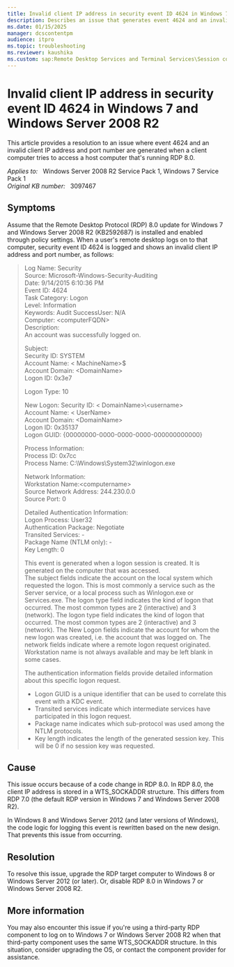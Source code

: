 ```yaml
---
title: Invalid client IP address in security event ID 4624 in Windows 7 and Windows Server 2008 R2
description: Describes an issue that generates event 4624 and an invalid client IP address and port number when a client computer tries to access a host computer that's running RDP 8.0. Occurs in a Windows 7 or Windows Server 2008 environment. A resolution is provided.
ms.date: 01/15/2025
manager: dcscontentpm
audience: itpro
ms.topic: troubleshooting
ms.reviewer: kaushika
ms.custom: sap:Remote Desktop Services and Terminal Services\Session connectivity, csstroubleshoot
---
```

# Invalid client IP address in security event ID 4624 in Windows 7 and Windows Server 2008 R2

This article provides a resolution to an issue where event 4624 and an invalid client IP address and port number are generated when a client computer tries to access a host computer that's running RDP 8.0.

_Applies to:_ &nbsp; Windows Server 2008 R2 Service Pack 1, Windows 7 Service Pack 1  
_Original KB number:_ &nbsp; 3097467

## Symptoms

Assume that the Remote Desktop Protocol (RDP) 8.0 update for Windows 7 and Windows Server 2008 R2 (KB2592687) is installed and enabled through policy settings. When a user's remote desktop logs on to that computer, security event ID 4624 is logged and shows an invalid client IP address and port number, as follows:

> Log Name: Security  
Source: Microsoft-Windows-Security-Auditing  
Date: 9/14/2015 6:10:36 PM  
Event ID: 4624  
Task Category: Logon  
Level: Information  
Keywords: Audit SuccessUser: N/A  
Computer: \<computerFQDN>  
Description:  
An account was successfully logged on.  
>
> Subject:  
 Security ID: SYSTEM  
 Account Name: \< MachineName>$  
 Account Domain: \<DomainName>  
 Logon ID: 0x3e7  
>
> Logon Type: 10  
>
> New Logon:
 Security ID: \< DomainName>\\\<username>  
 Account Name: \< UserName>  
 Account Domain: \<DomainName>  
 Logon ID: 0x35137  
 Logon GUID: {00000000-0000-0000-0000-000000000000}  
>
> Process Information:  
 Process ID: 0x7cc  
 Process Name: C:\\Windows\\System32\\winlogon.exe  
>
> Network Information:  
 Workstation Name:\<computername>  
 Source Network Address: 244.230.0.0  
 Source Port: 0  
>
> Detailed Authentication Information:  
Logon Process: User32  
Authentication Package: Negotiate  
Transited Services: -  
Package Name (NTLM only): -  
Key Length: 0  
>
> This event is generated when a logon session is created. It is generated on the computer that was accessed.  
The subject fields indicate the account on the local system which requested the logon. This is most commonly a service such as the Server service, or a local process such as Winlogon.exe or Services.exe. The logon type field indicates the kind of logon that occurred. The most common types are 2 (interactive) and 3 (network). The logon type field indicates the kind of logon that occurred. The most common types are 2 (interactive) and 3 (network). The New Logon fields indicate the account for whom the new logon was created, i.e. the account that was logged on. The network fields indicate where a remote logon request originated. Workstation name is not always available and may be left blank in some cases.
>
> The authentication information fields provide detailed information about this specific logon request.
>
> - Logon GUID is a unique identifier that can be used to correlate this event with a KDC event.
> - Transited services indicate which intermediate services have participated in this logon request.
> - Package name indicates which sub-protocol was used among the NTLM protocols.
> - Key length indicates the length of the generated session key. This will be 0 if no session key was requested.

## Cause

This issue occurs because of a code change in RDP 8.0. In RDP 8.0, the client IP address is stored in a WTS_SOCKADDR structure. This differs from RDP 7.0 (the default RDP version in Windows 7 and Windows Server 2008 R2).

In Windows 8 and Windows Server 2012 (and later versions of Windows), the code logic for logging this event is rewritten based on the new design. That prevents this issue from occurring.

## Resolution

To resolve this issue, upgrade the RDP target computer to Windows 8 or Windows Server 2012 (or later). Or, disable RDP 8.0 in Windows 7 or Windows Server 2008 R2.

## More information

You may also encounter this issue if you're using a third-party RDP component to log on to Windows 7 or Windows Server 2008 R2 when that third-party component uses the same WTS_SOCKADDR structure. In this situation, consider upgrading the OS, or contact the component provider for assistance.
